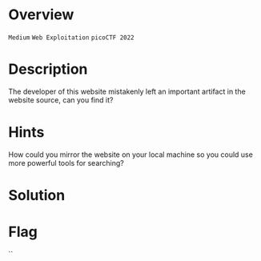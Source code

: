 # Overview
`Medium` `Web Exploitation` `picoCTF 2022`

# Description
The developer of this website mistakenly left an important artifact in the website source, can you find it?

# Hints
How could you mirror the website on your local machine so you could use more powerful tools for searching?

# Solution


# Flag
``
